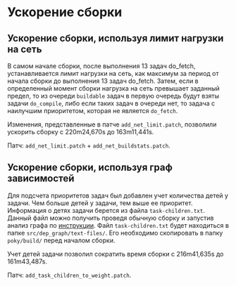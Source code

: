 # Ускорение сборки

## Ускорение сборки, используя лимит нагрузки на сеть

В самом начале сборки, после выполнения 13 задач do_fetch, устанавливается лимит нагрузки на сеть, как максимум за
период от начала сборки до выполнения 13 задач do_fetch. Затем, если в определенный момент сборки нагрузка на сеть
превышает заданный предел, то из очереди `buildable` задач в первую очередь будут взяты задачи `do_compile`, либо если
таких задач в очереди нет, то задача с наилучшим приоритетом, которая не является `do_fetch`.

Изменения, представленные в патче `add_net_limit.patch`, позволили ускорить сборку с 220m24,670s до 163m11,441s.

Патч: `add_net_limit.patch` + `add_net_buildstats.patch`.

## Ускорение сборки, используя граф зависимостей

Для подсчета приоритетов задач был добавлен учет количества детей у задачи. Чем больше детей у задачи, тем выше ее
приоритет. Информация о детях задачи берется из файла `task-children.txt`. Данный файл можно получить проведя обычную
сборку и запустив анализ графа по [инструкции](/src/dep_graph/wiki/dep_graph.md). Файл `task-children.txt` будет
находиться в папке `src/dep_graph/text-files/`. Его необходимо скопировать в папку `poky/build/` перед началом сборки.

Учет детей задачи позволил сократить время сборки с 216m41,635s до 161m43,487s.

Патч: `add_task_children_to_weight.patch`.